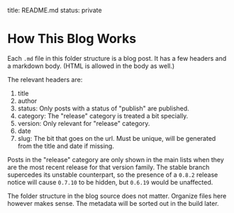 title: README.md
status: private

# How This Blog Works

Each `.md` file in this folder structure is a blog post.  It has a
few headers and a markdown body.  (HTML is allowed in the body as well.)

The relevant headers are:

1. title
2. author
3. status: Only posts with a status of "publish" are published.
4. category: The "release" category is treated a bit specially.
5. version: Only relevant for "release" category.
6. date
7. slug: The bit that goes on the url.  Must be unique, will be
   generated from the title and date if missing.

Posts in the "release" category are only shown in the main lists when
they are the most recent release for that version family.  The stable
branch supercedes its unstable counterpart, so the presence of a `0.8.2`
release notice will cause `0.7.10` to be hidden, but `0.6.19` would
be unaffected.

The folder structure in the blog source does not matter.  Organize files
here however makes sense.  The metadata will be sorted out in the build
later.

